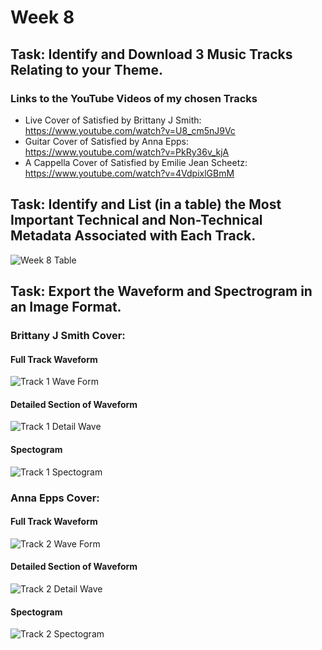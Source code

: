 # Week 8
## Task: Identify and Download 3 Music Tracks Relating to your Theme.
### Links to the YouTube Videos of my chosen Tracks
- Live Cover of Satisfied by Brittany J Smith:
 https://www.youtube.com/watch?v=U8_cm5nJ9Vc
- Guitar Cover of Satisfied by Anna Epps:
https://www.youtube.com/watch?v=PkRy36v_kjA
- A Cappella Cover of Satisfied by Emilie Jean Scheetz:
https://www.youtube.com/watch?v=4VdpixlGBmM
## Task: Identify and List (in a table) the Most Important Technical and Non-Technical Metadata Associated with Each Track.
![Week 8 Table](https://github.com/user-attachments/assets/eb634550-f0ec-4765-b3f4-22b07b4fb438)
## Task: Export the Waveform and Spectrogram in an Image Format.
### Brittany J Smith Cover:
#### Full Track Waveform
![Track 1 Wave Form](https://github.com/user-attachments/assets/bdb2fe8b-3793-4c0b-991a-06e587ca2d36)
#### Detailed Section of Waveform
![Track 1 Detail Wave](https://github.com/user-attachments/assets/0b19ae74-3e8e-45db-b4de-b32b86cad00e)
#### Spectogram
![Track 1 Spectogram](https://github.com/user-attachments/assets/9f80e1e6-545c-4c71-bcd4-57de043af65a)
### Anna Epps Cover:
#### Full Track Waveform
![Track 2 Wave Form](https://github.com/user-attachments/assets/c0e8a15e-ba84-453a-8dc2-9d77dcb3b266)
#### Detailed Section of Waveform
![Track 2 Detail Wave](https://github.com/user-attachments/assets/4b8a4646-de43-4118-8349-c760f08a42da)
#### Spectogram
![Track 2 Spectogram](https://github.com/user-attachments/assets/20904195-891e-44d9-9359-30a4926a32f6)
